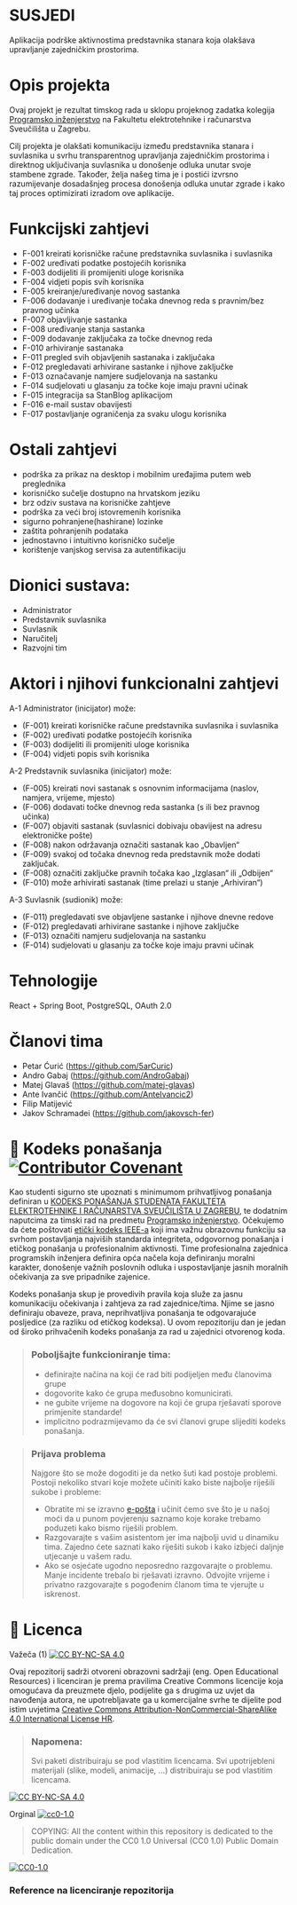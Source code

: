 # SUSJEDI

Aplikacija podrške aktivnostima predstavnika stanara koja olakšava upravljanje zajedničkim prostorima.  

# Opis projekta
Ovaj projekt je rezultat timskog rada u sklopu projeknog zadatka kolegija [Programsko inženjerstvo](https://www.fer.unizg.hr/predmet/proinz) na Fakultetu elektrotehnike i računarstva Sveučilišta u Zagrebu. 

Cilj projekta je olakšati komunikaciju između predstavnika stanara i suvlasnika u svrhu transparentnog upravljanja zajedničkim prostorima i direktnog uključivanja suvlasnika u donošenje odluka unutar svoje stambene zgrade. Također, želja našeg tima je i postići izvrsno razumijevanje dosadašnjeg procesa donošenja odluka unutar zgrade i kako taj proces optimizirati izradom ove aplikacije.

# Funkcijski zahtjevi  
 - F-001 kreirati korisničke račune predstavnika suvlasnika i suvlasnika  
 - F-002 uređivati podatke postojećih korisnika  
 - F-003 dodijeliti ili promijeniti uloge korisnika  
 - F-004 vidjeti popis svih korisnika  
 - F-005 kreiranje/uređivanje novog sastanka  
 - F-006 dodavanje i uređivanje točaka dnevnog reda s pravnim/bez pravnog učinka  
 - F-007 objavljivanje sastanka  
 - F-008 uređivanje stanja sastanka  
 - F-009 dodavanje zaključaka za točke dnevnog reda  
 - F-010 arhiviranje sastanaka 
 - F-011 pregled svih objavljenih sastanaka i zaključaka  
 - F-012 pregledavati arhivirane sastanke i njihove zaključke  
 - F-013 označavanje namjere sudjelovanja na sastanku  
 - F-014 sudjelovati u glasanju za točke koje imaju pravni učinak  
 - F-015 integracija sa StanBlog aplikacijom  
 - F-016 e-mail sustav obavijesti  
 - F-017 postavljanje ograničenja za svaku ulogu korisnika  

# Ostali zahtjevi  
 - podrška za prikaz na desktop i mobilnim uređajima putem web preglednika  
 - korisničko sučelje dostupno na hrvatskom jeziku  
 - brz odziv sustava na korisničke zahtjeve  
 - podrška za veći broj istovremenih korisnika  
 - sigurno pohranjene(hashirane) lozinke  
 - zaštita pohranjenih podataka   
 - jednostavno i intuitivno korisničko sučelje  
 - korištenje vanjskog servisa za autentifikaciju  

# Dionici sustava:  
 - Administrator  
 - Predstavnik suvlasnika  
 - Suvlasnik  
 - Naručitelj  
 - Razvojni tim  
# Aktori i njihovi funkcionalni zahtjevi  
A-1 Administrator (inicijator) može:  
 - (F-001) kreirati korisničke račune predstavnika suvlasnika i suvlasnika  
 - (F-002) uređivati podatke postojećih korisnika  
 - (F-003) dodijeliti ili promijeniti uloge korisnika  
 - (F-004) vidjeti popis svih korisnika  

A-2 Predstavnik suvlasnika (inicijator) može:  
 - (F-005) kreirati novi sastanak s osnovnim informacijama (naslov, namjera, vrijeme, mjesto)  
 - (F-006) dodavati točke dnevnog reda sastanka (s ili bez pravnog učinka)  
 - (F-007) objaviti sastanak (suvlasnici dobivaju obavijest na adresu elektroničke pošte)  
 - (F-008) nakon održavanja označiti sastanak kao „Obavljen“  
 - (F-009) svakoj od točaka dnevnog reda predstavnik može dodati zaključak.  
 - (F-008) označiti zaključke pravnih točaka kao „Izglasan“ ili „Odbijen“  
 - (F-010) može arhivirati sastanak (time prelazi u stanje „Arhiviran“)  

A-3 Suvlasnik (sudionik) može:  
 - (F-011) pregledavati sve objavljene sastanke i njihove dnevne redove  
 - (F-012) pregledavati arhivirane sastanke i njihove zaključke  
 - (F-013) označiti namjeru sudjelovanja na sastanku  
 - (F-014) sudjelovati u glasanju za točke koje imaju pravni učinak  


# Tehnologije
React + Spring Boot, PostgreSQL, OAuth 2.0

# Članovi tima 
 - Petar Ćurić (https://github.com/5arCuric)
 - Andro Gabaj (https://github.com/AndroGabaj)
 - Matej Glavaš (https://github.com/matej-glavas)
 - Ante Ivančić (https://github.com/AnteIvancic2)
 - Filip Matijević
 - Jakov Schramadei (https://github.com/jakovsch-fer)




# 📝 Kodeks ponašanja [![Contributor Covenant](https://img.shields.io/badge/Contributor%20Covenant-2.1-4baaaa.svg)](CODE_OF_CONDUCT.md)
Kao studenti sigurno ste upoznati s minimumom prihvatljivog ponašanja definiran u [KODEKS PONAŠANJA STUDENATA FAKULTETA ELEKTROTEHNIKE I RAČUNARSTVA SVEUČILIŠTA U ZAGREBU](https://www.fer.hr/_download/repository/Kodeks_ponasanja_studenata_FER-a_procisceni_tekst_2016%5B1%5D.pdf), te dodatnim naputcima za timski rad na predmetu [Programsko inženjerstvo](https://wwww.fer.hr).
Očekujemo da ćete poštovati [etički kodeks IEEE-a](https://www.ieee.org/about/corporate/governance/p7-8.html) koji ima važnu obrazovnu funkciju sa svrhom postavljanja najviših standarda integriteta, odgovornog ponašanja i etičkog ponašanja u profesionalnim aktivnosti. Time profesionalna zajednica programskih inženjera definira opća načela koja definiranju  moralni karakter, donošenje važnih poslovnih odluka i uspostavljanje jasnih moralnih očekivanja za sve pripadnike zajenice.

Kodeks ponašanja skup je provedivih pravila koja služe za jasnu komunikaciju očekivanja i zahtjeva za rad zajednice/tima. Njime se jasno definiraju obaveze, prava, neprihvatljiva ponašanja te  odgovarajuće posljedice (za razliku od etičkog kodeksa). U ovom repozitoriju dan je jedan od široko prihvačenih kodeks ponašanja za rad u zajednici otvorenog koda.
>### Poboljšajte funkcioniranje tima:
>* definirajte načina na koji će rad biti podijeljen među članovima grupe
>* dogovorite kako će grupa međusobno komunicirati.
>* ne gubite vrijeme na dogovore na koji će grupa rješavati sporove primjenite standarde!
>* implicitno podrazmijevamo da će svi članovi grupe slijediti kodeks ponašanja.
 
>###  Prijava problema
>Najgore što se može dogoditi je da netko šuti kad postoje problemi. Postoji nekoliko stvari koje možete učiniti kako biste najbolje riješili sukobe i probleme:
>* Obratite mi se izravno [e-pošta](mailto:vlado.sruk@fer.hr) i  učinit ćemo sve što je u našoj moći da u punom povjerenju saznamo koje korake trebamo poduzeti kako bismo riješili problem.
>* Razgovarajte s vašim asistentom jer ima najbolji uvid u dinamiku tima. Zajedno ćete saznati kako riješiti sukob i kako izbjeći daljnje utjecanje u vašem radu.
>* Ako se osjećate ugodno neposredno razgovarajte o problemu. Manje incidente trebalo bi rješavati izravno. Odvojite vrijeme i privatno razgovarajte s pogođenim članom tima te vjerujte u iskrenost.

# 📝 Licenca
Važeča (1)
[![CC BY-NC-SA 4.0][cc-by-nc-sa-shield]][cc-by-nc-sa]

Ovaj repozitorij sadrži otvoreni obrazovni sadržaji (eng. Open Educational Resources)  i licenciran je prema pravilima Creative Commons licencije koja omogućava da preuzmete djelo, podijelite ga s drugima uz 
uvjet da navođenja autora, ne upotrebljavate ga u komercijalne svrhe te dijelite pod istim uvjetima [Creative Commons Attribution-NonCommercial-ShareAlike 4.0 International License HR][cc-by-nc-sa].
>
> ### Napomena:
>
> Svi paketi distribuiraju se pod vlastitim licencama.
> Svi upotrijebleni materijali  (slike, modeli, animacije, ...) distribuiraju se pod vlastitim licencama.

[![CC BY-NC-SA 4.0][cc-by-nc-sa-image]][cc-by-nc-sa]

[cc-by-nc-sa]: https://creativecommons.org/licenses/by-nc/4.0/deed.hr 
[cc-by-nc-sa-image]: https://licensebuttons.net/l/by-nc-sa/4.0/88x31.png
[cc-by-nc-sa-shield]: https://img.shields.io/badge/License-CC%20BY--NC--SA%204.0-lightgrey.svg

Orginal [![cc0-1.0][cc0-1.0-shield]][cc0-1.0]
>
>COPYING: All the content within this repository is dedicated to the public domain under the CC0 1.0 Universal (CC0 1.0) Public Domain Dedication.
>
[![CC0-1.0][cc0-1.0-image]][cc0-1.0]

[cc0-1.0]: https://creativecommons.org/licenses/by/1.0/deed.en
[cc0-1.0-image]: https://licensebuttons.net/l/by/1.0/88x31.png
[cc0-1.0-shield]: https://img.shields.io/badge/License-CC0--1.0-lightgrey.svg

### Reference na licenciranje repozitorija
